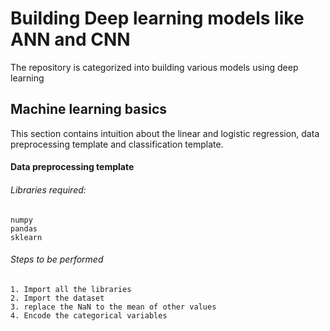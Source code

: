 # Building Deep learning models like ANN and CNN

The repository is categorized into building various models using deep learning

## Machine learning basics

This section contains intuition about the linear and logistic regression, data preprocessing template and classification template.

  #### Data preprocessing template
  ###### Libraries required:
    numpy
    pandas
    sklearn
  ###### Steps to be performed
    1. Import all the libraries
    2. Import the dataset
    3. replace the NaN to the mean of other values
    4. Encode the categorical variables
